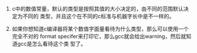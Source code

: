 1. c中的数值常量，默认的类型是按照其值的大小决定的，由不同的范围默认决定为不同的
   类型，并且这个在不同的c标准与机器字长中是不一样的。

2. 如果你想知道c编译器将某个数值字面量看待为什么类型，那么可以使用一个完全不对的
   format specifer来打印它，那么gcc就会给出warning，然后就知道gcc是怎么看待这个类
   型了。
